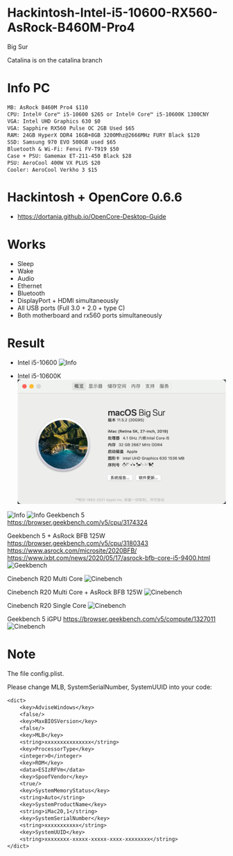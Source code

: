 # Hackintosh-Intel-i5-10600-RX560-AsRock-B460M-Pro4
Big Sur

Catalina is on the catalina branch
# Info PC

```
MB: AsRock B460M Pro4 $110
CPU: Intel® Core™ i5-10600 $265 or Intel® Core™ i5-10600K 1300CNY
VGA: Intel UHD Graphics 630 $0
VGA: Sapphire RX560 Pulse OC 2GB Used $65
RAM: 24GB HyperX DDR4 16GB+8GB 3200Mhz@2666MHz FURY Black $120
SSD: Samsung 970 EVO 500GB used $65
Bluetooth & Wi-Fi: Fenvi FV-T919 $50
Case + PSU: Gamemax ET-211-450 Black $28
PSU: AeroCool 400W VX PLUS $20
Cooler: AeroCool Verkho 3 $15
```

# Hackintosh + OpenCore 0.6.6

- https://dortania.github.io/OpenCore-Desktop-Guide

# Works

- Sleep
- Wake
- Audio
- Ethernet
- Bluetooth
- DisplayPort + HDMI simultaneously
- All USB ports (Full 3.0 + 2.0 + type C)
- Both motherboard and rx560 ports simultaneously

# Result


* Intel i5-10600
![Info](/images/info.png)

* Intel i5-10600K
![Info](/images/info_1.png)

![Info](/images/ssd.png)
![Info](/images/info.jpg)
Geekbench 5 https://browser.geekbench.com/v5/cpu/3174324

Geekbench 5 + AsRock BFB 125W https://browser.geekbench.com/v5/cpu/3180343
https://www.asrock.com/microsite/2020BFB/
https://www.ixbt.com/news/2020/05/17/asrock-bfb-core-i5-9400.html
![Geekbench](/images/gb-BFB125.png)

Cinebench R20 Multi Core
![Cinebench](/images/cb-mc.jpg)

Cinebench R20 Multi Core + AsRock BFB 125W
![Cinebench](/images/cb-AsRockBFB125W.jpg)

Cinebench R20 Single Core
![Cinebench](/images/cb-sc.jpg)

Geekbench 5 iGPU https://browser.geekbench.com/v5/compute/1327011
![Cinebench](/images/gpu_test.png)

# Note

The file config.plist.

Please change MLB, SystemSerialNumber, SystemUUID into your code:

```
<dict>
    <key>AdviseWindows</key>
    <false/>
    <key>MaxBIOSVersion</key>
    <false/>
    <key>MLB</key>
    <string>xxxxxxxxxxxxxxx</string>
    <key>ProcessorType</key>
    <integer>0</integer>
    <key>ROM</key>
    <data>ESIzRFVm</data>
    <key>SpoofVendor</key>
    <true/>
    <key>SystemMemoryStatus</key>
    <string>Auto</string>
    <key>SystemProductName</key>
    <string>iMac20,1</string>
    <key>SystemSerialNumber</key>
    <string>xxxxxxxxxxx</string>
    <key>SystemUUID</key>
    <string>xxxxxxxx-xxxxx-xxxxx-xxxx-xxxxxxxx</string>
</dict>
```
